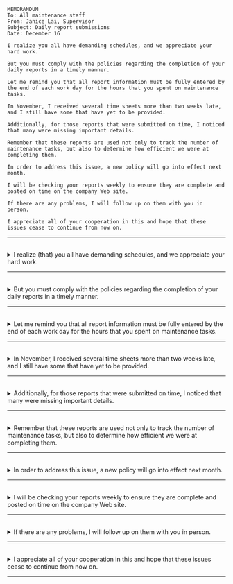 ```
MEMORANDUM
To: All maintenance staff
From: Janice Lai, Supervisor
Subject: Daily report submissions
Date: December 16

I realize you all have demanding schedules, and we appreciate your hard work. 

But you must comply with the policies regarding the completion of your daily reports in a timely manner. 

Let me remind you that all report information must be fully entered by the end of each work day for the hours that you spent on maintenance tasks. 

In November, I received several time sheets more than two weeks late, and I still have some that have yet to be provided.

Additionally, for those reports that were submitted on time, I noticed that many were missing important details. 

Remember that these reports are used not only to track the number of maintenance tasks, but also to determine how efficient we were at completing them.

In order to address this issue, a new policy will go into effect next month. 

I will be checking your reports weekly to ensure they are complete and posted on time on the company Web site. 

If there are any problems, I will follow up on them with you in person.

I appreciate all of your cooperation in this and hope that these issues cease to continue from now on.
```

---
<br>

<details>
  <summary>
    I realize (that) you all have demanding schedules, and we appreciate your hard work. 
  </summary>

  - **主要子句 I realize (that) you all have demanding schedules**
    - 主詞 :「I」，表示「我」。
    - 動詞 :「realize」，（實現、了解）
    - 受詞 : (that) you all have demanding schedules
  
  - **對等子句 and we appreciate your hard work**
    - "and"（連接詞）
    - 主詞「we」（我們）
    - 動詞「appreciate」，表示「感谢」。
    - 受詞「your hard work」，表示「你们的辛勤工作」。
  
  - **单字解析：**
      - 「I」表示我，是主语。
      - 「realize」是动词，表示意识到。
      - 「you all」表示你们都，是主语。
      - 「have」是动词，表示有。
      - 「demanding」是形容词，表示繁忙的。
      - 「schedules」表示日程，是名词的复数形式。
      - 「and」是连词，连接两个动词。
      - 「appreciate」是动词，表示感谢。
      - 「your」是形容词性物主代词，表示你们的。
      - 「hard work」表示辛勤工作，是名词短语。
  
  > 总结：这个句子的主要意思是「我意识到你们都有繁忙的日程，我们感谢你们的辛勤工作。」
</details>

---
<br>

<details>
  <summary>
    But you must comply with the policies regarding the completion of your daily reports in a timely manner. 
  </summary>

  - **主部（Subject）：是「you」，表示「你」。**
  
  - **述部（Predicate）：must comply with the policies regarding the completion of your daily reports in a timely manner**
      - 动词是「must comply with」，表示「必须遵守」。
      - 受詞是 the policies regarding the completion of your daily reports in a timely manner"（有關及時完成你的日報的政策）
        - "regarding the completion of your daily reports in a timely manner" 這個片語是用來修飾 "policies"，提供對政策主題的更多說明。換句話說，它指明了這些政策是與及時完成每日報告有關的。 
  
  - **单字解析：**
      - 「But」是连词，表示但是。
      - 「you」表示你，是主语。
      - 「must comply」是情态动词短语，表示必须遵守。
      - 「with」是介词，表示与...一起。
      - 「the policies」表示政策，是名词的复数形式。
      - 「regarding」是介词，表示关于。
      - 「the completion of」是短语，表示完成。
      - 「your」是形容词性物主代词，表示你的。
      - 「daily reports」表示日报，是名词的复数形式。
      - 「in a timely manner」是短语，表示及时地。
  
  > 总结：这个句子的主要意思是「但是，你必须遵守有关及时完成你的日报的政策。」
</details>

---
<br>

<details>
  <summary>
    Let me remind you that all report information must be fully entered by the end of each work day for the hours that you spent on maintenance tasks. 
  </summary>

  - 文法結構 : `Let + 主詞 + 動詞 ...`

  - 主詞 me
  - 動詞「remind」，表示「提醒」。
  - 間接受詞 you
  - 直接受詞 that all report information must be fully entered by the end of each work day for the hours that you spent on maintenance tasks
    - 主詞 "all report information"（所有報告信息）
    - 動詞 "must be fully entered"（必須被完全輸入）
    - 修飾語
      - "by the end of each work day"：這是一個時間副詞片語，指明了動作發生的時間，即在每個工作日結束之前。
      - "for the hours that you spent on maintenance tasks"：這是一個目的或原因的修飾語，進一步解釋了為什麼報告信息必須在每個工作日結束時輸入。它指明了報告信息應該包括你在維護任務上花費的時間。    

  - **单字解析：**
      - 「Let me」是短语，表示让我。
      - 「remind」是动词，表示提醒。
      - 「you」表示你，是主语。
      - 「that」是连词，引导宾语从句。
      - 「all」是形容词，表示所有的。
      - 「report」表示报告，是名词。
      - 「information」表示信息，是名词。
      - 「must be fully entered」是情态动词短语，表示必须被完全录入。
      - 「by」是介词，表示在...之前。
      - 「the end of each work day」是短语，表示每个工作日结束时。
      - 「for」是介词，表示关于。
      - 「the hours」表示时间，是名词的复数形式。
      - 「that」是关系代词，引导关系从句。
      - 「you spent」是动词短语，表示你花费。
      - 「on」是介词，表示在...上。
      - 「maintenance tasks」表示维护任务，是名词的复数形式。
  
  > 总结：这个句子的主要意思是「让我提醒你，所有的报告信息必须在每个工作日结束时完全录入，涉及到你在维护任务上花费的时间。」
</details>

---
<br>

<details>
  <summary>
    In November, I received several time sheets more than two weeks late, and I still have some that have yet to be provided.
  </summary>

  - **主要子句 : I received several time sheets more than two weeks late**
    - 主詞 "I"（我）
    - 動詞 "received"（過去式，表示接收）
    - 受詞 "several time sheets more than two weeks late"（幾張遲了兩周以上的時間表）
  
  - **對等子句 : and I still have some that have yet to be provided**
    - 主詞 "I"（我）
    - 動詞 "have"（動詞，表示擁有）
    - 受詞 "some that have yet to be provided"
      - "some"（形容詞，修飾 "that"）
      - "that"（連接詞，引導限制性定語子句）
      - "have yet to be provided"（還沒有提供的）
  
  - **单字解析：**
      - 「In」是介词，表示在某个时间点。
      - 「November」表示十一月，是月份名词。
      - 「I」表示我，是主语。
      - 「received」是动词，表示收到。
      - 「several」是形容词，表示几个。
      - 「time sheets」表示时间表，是名词的复数形式。
      - 「more than」是短语，表示比...多。
      - 「two」表示两个，是数字。
      - 「weeks」表示星期，是名词的复数形式。
      - 「late」是形容词，表示晚了。
      - 「and」是连词，连接两个陈述。
      - 「still」是副词，表示仍然。
      - 「have」是动词，表示有。
      - 「some」是代词，表示一些。
      - 「that」是连词，引导宾语从句。
      - 「have yet to be provided」是情态动词短语，表示尚未提供。
  
  > 总结：这个句子的主要意思是「在十一月，我收到了好几张时间表，晚了两个多星期，而且我还有一些尚未提供。」
</details>

---
<br>

<details>
  <summary>
    Additionally, for those reports that were submitted on time, I noticed that many were missing important details. 
  </summary>

  - 修飾語 "for those reports that were submitted on time" （針對那些按時提交的報告）
  
  - **主要子句 : I noticed that many were missing important details**
    - 主詞 "I"（我）
    - 動詞 "noticed"（動詞，表示注意到）
    - 受詞 "that many were missing important details"（許多缺少重要細節的那些報告）
  
  - **单字解析：**
      - 「Additionally」是副词，表示另外，此外。
      - 「for」是介词，表示对于。
      - 「those」是代词，表示那些。
      - 「reports」表示报告，是名词的复数形式。
      - 「that」是关系代词，引导宾语从句。
      - 「were submitted」是过去时的被动语态，表示被提交。
      - 「on time」是短语，表示准时。
      - 「I」表示我，是主语。
      - 「noticed」是动词，表示注意到。
      - 「many」是形容词，表示许多。
      - 「were missing」是过去时的被动语态，表示缺少。
      - 「important」是形容词，表示重要的。
      - 「details」表示细节，是名词的复数形式。
  
  > 总结：这个句子的主要意思是「另外，对于那些准时提交的报告，我注意到很多都缺少重要的细节。」
</details>

---
<br>

<details>
  <summary>
    Remember that these reports are used not only to track the number of maintenance tasks, but also to determine how efficient we were at completing them.
  </summary>


  - 主詞 : 由於這是一個祈使句，主詞 "you" 被省略了。
  - 動詞 : "Remember"（動詞，表示提醒）
  - 受詞 : that these reports are used not only to track the number of maintenance tasks, but also to determine how efficient we were at completing them
    - `對等相關連接詞 : not only ... but alos ... (不僅 … 而且 …)`
      - also 也可以省略，剩下的 but 是對等連接詞，換句話說 but also 也是對等連接詞。 
  
  - **单字解析：**
      - 「Remember」是动词，表示记住。
      - 「that」是连词，引导一个宾语从句。
      - 「these」是代词，表示这些。
      - 「reports」表示报告，是名词的复数形式。
      - 「are used」是被动语态的动词短语，表示被用于。
      - 「not only」是短语，表示不仅。
      - 「to track」是不定式短语，表示跟踪。
      - 「the number of」是短语，表示数量。
      - 「maintenance tasks」表示维护任务，是名词的复数形式。
      - 「but also」是短语，表示而且。
      - 「to determine」是不定式短语，表示确定。
      - 「how」是副词，表示多么。
      - 「efficient」是形容词，表示高效的。
      - 「we」表示我们，是主语。
      - 「were」是动词的过去时，表示我们过去的状态。
      - 「at completing」是介词短语，表示在完成时。
      - 「them」表示它们，是代词，指代前文的「维护任务」。
   
  > 总结：这个句子的主要意思是「记住，这些报告不仅用于跟踪维护任务的数量，还用于确定我们在完成它们时的效率。」
</details>

---
<br>

<details>
  <summary>
    In order to address this issue, a new policy will go into effect next month. 
  </summary>

  - 修飾語 : "in order to address this issue" 是一個修飾 "will go into effect" 的副詞子句，提供了新政策實施的目的。
  - 主詞 "a new policy"（一項新政策）
  - 動詞 "will go into"（將进入、將移动到某个地方或状态）
  - 受詞 "effect"（生效）
  
  - **单字解析：**
      - 「In order to」是短语，表示为了。
      - 「address」是动词，表示解决。
      - 「this issue」表示这个问题，是名词短语。
      - 「a」是冠词，表示一个。
      - 「new」是形容词，表示新的。
      - 「policy」表示政策，是名词。
      - 「will go into effect」是将来时的将来时态，表示将生效。
      - 「next month」是短语，表示下个月。
   
  > 总结：这个句子的主要意思是「为了解决这个问题，下个月将实施新政策。」
</details>

---
<br>

<details>
  <summary>
    I will be checking your reports weekly to ensure they are complete and posted on time on the company Web site. 
  </summary>

  - **主要子句 : I will be checking your reports weekly to ensure they are complete**
    - 主詞 "I"（我）
    - 動詞 "will be checking"（將會檢查）
    - 受詞 "your reports"（你的報告）
    - 時間副詞 "weekly" (每周)
    - 目的副詞 "to ensure they are complete" 是一個不定詞片語，表示目的或原因。
      - 這個不定詞片語表明 "I will be checking your reports weekly" 的目的，即為了確保這些報告是完整的。這種結構常用來表達動作的目的、意圖或原因。
  
  - **對等子句 : and (they) posted on time on the company Web site**
    - 主詞 "they" 其實是指代主要子句 "your reports" 中的主詞 "your reports"。
    - 動詞 "posted" (發布)
    - 時間副詞 "on time"，用來描述動作的發生時間，表示在預定的時間或期限之內。
    - 地方副詞 "on the company Web site"，用來描述動作的發生地點，表示在公司的網站上。
  
  - **单字解析：**
      - 「I」表示我，是主语。
      - 「will be checking」是将来时的进行时态，表示将要检查。
      - 「your」表示你的，是形容词性代词。
      - 「reports」表示报告，是名词的复数形式。
      - 「weekly」是副词，表示每周。
      - 「to ensure」是不定式短语，表示以确保。
      - 「they」表示它们，是代词。
      - 「are」是动词的现在时态，表示是。
      - 「complete」是形容词，表示完整的。
      - 「and」是连词，连接两个动词。
      - 「posted」是动词的过去分词，表示发布。
      - 「on time」是短语，表示准时。
      - 「on the company Web site」是短语，表示在公司网站上。
  
  > 總的來說，這個句子表明了作者將每週檢查你的報告，以確保它們是完整的並按時發布在公司網站上。
</details>

---
<br>

<details>
  <summary>
    If there are any problems, I will follow up on them with you in person.
  </summary>

  - **條件從屬子句 : If there are any problems**
    - 条件从句以「If」引导，表示「如果」。
    - 主语是「there」，表示「有」。
    - 动词是「are」，表示「有」。
  
  - **主要子句 : I will follow up on them with you in person**
    - 主詞是「I」，表示「我」。
    - 动词是「will follow up on」，表示「将跟进」。
    - 受詞是「them」，表示「这些问题」。
    - 修飾語 "with you in person"（親自與你跟進）
  
  - **单字解析：**
    - "If"（連接詞，引導條件子句）
    - "there are"（動詞片語，表示存在）
    - "any"（形容詞，修飾 "problems"）
    - "problems"（名詞，主詞）
    - "I"（主詞）
    - "will follow up"（動詞片語，表示跟進）
    - "on"（介系詞）
    - "them"（代名詞，指代 "problems"）
    - "with"（介系詞）
    - "you"（代名詞，受詞）
    - "in person"（副詞片語，表示親自）
  
  > 总结：这个句子的主要意思是「如果有任何问题，我将亲自与您跟进。」
</details>

---
<br>

<details>
  <summary>
    I appreciate all of your cooperation in this and hope that these issues cease to continue from now on.
  </summary>

  - **主要子句 : I appreciate all of your cooperation in this**
    - 主詞 "I"（我）
    - 動詞 "appreciate"（動詞，表示感激）
    - 受詞 "all of your cooperation in this"（在這方面你們所有的合作）
  
  - **對等子句 : and hope that these issues cease to continue from now on**
    - "and"（連接詞）
    - 主詞 "I"（我）
    - 動詞 "hope"（動詞，表示希望）
    - 受詞子句 "that these issues cease to continue from now on"（從現在起這些問題停止繼續）
      - 主詞 these issues (這些問題) 
      - 動詞 cease (停止)
      - 修飾語 "to continue" 是一個不定詞片語，被用作副詞，修飾動詞 "cease"，說明了 "cease" 的動作，即停止繼續。
      - 修飾語 "from now on" 是一個時間副詞片語，用來指示動作的時間範圍。在這個句子中，它表達了希望這些問題從現在開始停止繼續的時間點。
  
  - 單字解析
    - "I"（主詞）
    - "appreciate"（動詞）
    - "all of"（所有的）
    - "your"（代名詞，修飾 "cooperation"）
    - "cooperation"（名詞，受詞）
    - "in this"（在這方面）
    - "and"（連接詞）
    - "hope"（動詞）
    - "that"（連接詞，引導宣告）
    - "these"（代名詞，修飾 "issues"）
    - "issues"（名詞，受詞）
    - "cease"（動詞）
    - "to continue"（繼續）
    - "from now on"（從現在起）
  
  > 總的來說，這個句子表達了感激之情，並表達了對於問題停止繼續的希望。
</details>

---
<br>
